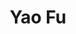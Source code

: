 ---
layout: page
title: Yao Fu
description: U Edinburgh
img: assets/img/students/yao.jpeg
redirect: https://franxyao.github.io/
importance: 9
category: "Student Collaborators"
---